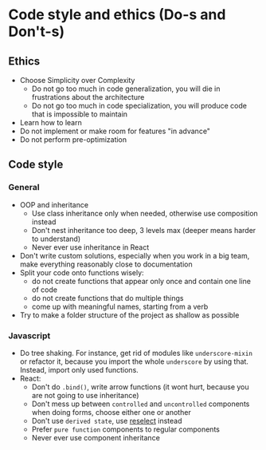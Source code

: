 # Code style and ethics (Do-s and Don't-s)

## Ethics

* Choose Simplicity over Complexity
    * Do not go too much in code generalization, you will die in frustrations about the architecture
    * Do not go too much in code specialization, you will produce code that is impossible to maintain
* Learn how to learn
* Do not implement or make room for features "in advance"
* Do not perform pre-optimization

## Code style

### General

* OOP and inheritance
    * Use class inheritance only when needed, otherwise use composition instead
    * Don't nest inheritance too deep, 3 levels max (deeper means harder to understand)
    * Never ever use inheritance in React
* Don't write custom solutions, especially when you work in a big team, make everything reasonably close to documentation
* Split your code onto functions wisely:
    * do not create functions that appear only once and contain one line of code
    * do not create functions that do multiple things
    * come up with meaningful names, starting from a verb
* Try to make a folder structure of the project as shallow as possible

### Javascript

* Do tree shaking. For instance, get rid of modules like `underscore-mixin` or refactor it, because you import the whole `underscore` by using that. Instead, import only used functions.
* React:
    * Don't do `.bind()`, write arrow functions (it wont hurt, because you are not going to use inheritance)
    * Don't mess up between `controlled` and `uncontrolled` components when doing forms, choose either one or another
    * Don't use `derived state`, use [reselect]() instead
    * Prefer `pure function` components to regular components
    * Never ever use component inheritance
